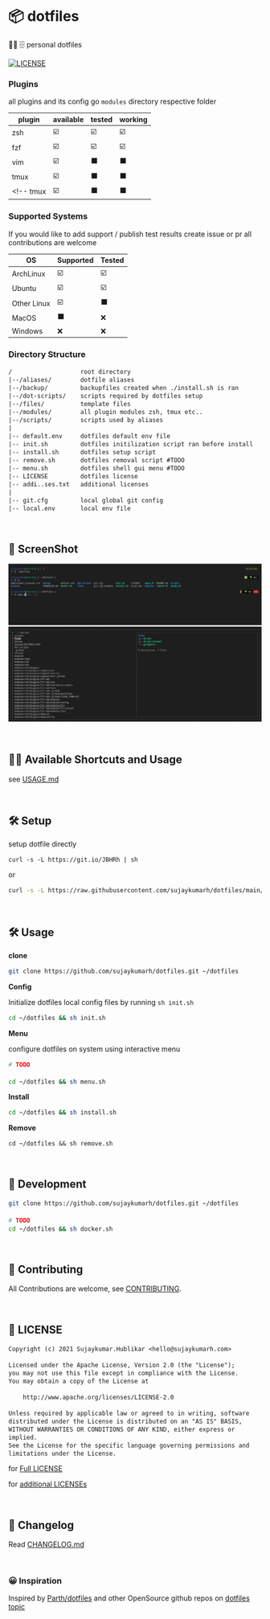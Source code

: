 # 📦 dotfiles

🧑‍💻 🗄️ personal dotfiles

[![LICENSE](https://img.shields.io/badge/license-Apache%202.0-blue?logo=github&color=brightgreen)](https://github.com/sujaykumarh/dotfiles/blob/main/LICENSE)


### Plugins

all plugins and its config go `modules` directory respective folder

plugin | available | tested | working | 
------ | --------- | ------ | ------- |
zsh     | ☑️ | ☑️ | ☑️ |
fzf     | ☑️ | ☑️ | ☑️ |
vim     | ☑️ | ⬛ | ⬛ |
tmux    | ☑️ | ⬛ | ⬛ |
<!-- tmux    | ☑️ | ⬛ | ⬛ | -->

<!-- ⬛ ☑️ ❌ -->

### Supported Systems

If you would like to add support / publish test results create issue or pr all contributions are welcome

OS | Supported | Tested
-- | --------- | --------
ArchLinux       | ☑️ | ☑️ |
Ubuntu          | ☑️ | ☑️ |
Other Linux     | ☑️ | ⬛ |
MacOS           | ⬛ | ❌ |
Windows         | ❌ | ❌ |


### Directory Structure

```
/                   root directory
|--/aliases/        dotfile aliases
|--/backup/         backupfiles created when ./install.sh is ran
|--/dot-scripts/    scripts required by dotfiles setup
|--/files/          template files
|--/modules/        all plugin modules zsh, tmux etc..
|--/scripts/        scripts used by aliases 
|
|-- default.env     dotfiles default env file 
|-- init.sh         dotfiles initilization script ran before install
|-- install.sh      dotfiles setup script
|-- remove.sh       dotfiles removal script #TODO
|-- menu.sh         dotfiles shell gui menu #TODO
|-- LICENSE         dotfiles license
|-- addi..ses.txt   additional licenses
|
|-- git.cfg         local global git config
|-- local.env       local env file
```

<br>

## 📸 ScreenShot

[![screenshot](.github/ss.png)](#)
[![screenshot2](.github/ss2.png)](#)

<br>


## 🧑‍💻 Available Shortcuts and Usage

see [USAGE.md](USAGE.md)

<br>

## 🛠️ Setup

setup dotfile directly

```
curl -s -L https://git.io/JBHRh | sh
```

or

```bash
curl -s -L https://raw.githubusercontent.com/sujaykumarh/dotfiles/main/setup.sh | sh
```

<br>

## 🛠️ Usage

**clone**

```bash
git clone https://github.com/sujaykumarh/dotfiles.git ~/dotfiles
```

**Config**

Initialize dotfiles local config files by running `sh init.sh`

```bash
cd ~/dotfiles && sh init.sh
```

**Menu**

configure dotfiles on system using interactive menu

```bash
# TODO

cd ~/dotfiles && sh menu.sh
```

**Install**

```bash
cd ~/dotfiles && sh install.sh
```

**Remove**

```
cd ~/dotfiles && sh remove.sh
```

<br>

## 🔧 Development


```bash
git clone https://github.com/sujaykumarh/dotfiles.git ~/dotfiles

# TODO
cd ~/dotfiles && sh docker.sh
```

<br>

## 📝 Contributing

All Contributions are welcome, see [CONTRIBUTING](https://github.com/sujaykumarh/dotfiles/blob/main/.github/CONTRIBUTING.md).

<br>

## 📄 LICENSE


```
Copyright (c) 2021 Sujaykumar.Hublikar <hello@sujaykumarh.com>

Licensed under the Apache License, Version 2.0 (the "License");
you may not use this file except in compliance with the License.
You may obtain a copy of the License at

    http://www.apache.org/licenses/LICENSE-2.0

Unless required by applicable law or agreed to in writing, software
distributed under the License is distributed on an "AS IS" BASIS,
WITHOUT WARRANTIES OR CONDITIONS OF ANY KIND, either express or implied.
See the License for the specific language governing permissions and
limitations under the License.
```

for [Full LICENSE](https://github.com/sujaykumarh/dotfiles/blob/main/LICENSE)

for [additional LICENSEs](https://github.com/sujaykumarh/dotfiles/blob/main/additional-licenses.txt)


<br>

## 📅 Changelog

Read [CHANGELOG.md](https://github.com/sujaykumarh/dotfiles/blob/main/CHANGELOG.md)

<br>

### 😀 Inspiration

Inspired by [Parth/dotfiles](https://github.com/Parth/dotfiles) and other OpenSource github repos on [dotfiles topic](https://github.com/topics/dotfiles)
